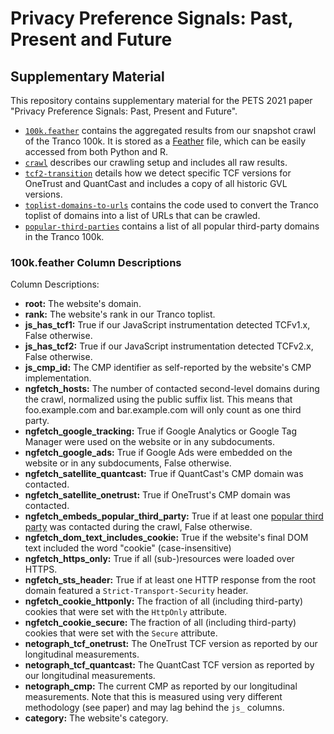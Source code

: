 # Privacy Preference Signals: Past, Present and Future

## Supplementary Material

This repository contains supplementary material for the PETS 2021 paper "Privacy Preference Signals: Past, Present and Future".

 - [`100k.feather`](https://github.com/anonymous-pets-submission/privacy-preference-signals/raw/main/100k.feather) contains the aggregated results from our snapshot crawl of the Tranco 100k.
It is stored as a [Feather](https://arrow.apache.org/docs/python/feather.html) file, which
can be easily accessed from both Python and R.
 - [`crawl`](./crawl) describes our crawling setup and includes all raw results.
 - [`tcf2-transition`](./tcf2-transition) details how we detect specific TCF versions for OneTrust and QuantCast and includes a copy of all historic GVL versions.
 - [`toplist-domains-to-urls`](./toplist-domains-to-urls) contains the code used to convert the Tranco toplist of domains
into a list of URLs that can be crawled.
 - [`popular-third-parties`](./popular-third-parties) contains a list of all popular third-party domains in the Tranco 100k.


### 100k.feather Column Descriptions
Column Descriptions:

 - **root:** The website's domain.
 - **rank:** The website's rank in our Tranco toplist.
 - **js_has_tcf1:** True if our JavaScript instrumentation detected TCFv1.x, False otherwise. 
 - **js_has_tcf2:** True if our JavaScript instrumentation detected TCFv2.x, False otherwise. 
 - **js_cmp_id:** The CMP identifier as self-reported by the website's CMP implementation.
 - **ngfetch_hosts:** The number of contacted second-level domains during the crawl, normalized using
   the public suffix list. This means that foo.example.com and bar.example.com will only count as one third party.
 - **ngfetch_google_tracking:** True if Google Analytics or Google Tag Manager were used on the website or in any subdocuments.
 - **ngfetch_google_ads:** True if Google Ads were embedded on the website or in any subdocuments, False otherwise.
 - **ngfetch_satellite_quantcast:** True if QuantCast's CMP domain was contacted.
 - **ngfetch_satellite_onetrust:** True if OneTrust's CMP domain was contacted.
 - **ngfetch_embeds_popular_third_party:** True if at least one [popular third party](./popular-third-parties) was contacted during the crawl, False otherwise.
 - **ngfetch_dom_text_includes_cookie:** True if the website's final DOM text included the word "cookie" (case-insensitive)
 - **ngfetch_https_only:** True if all (sub-)resources were loaded over HTTPS.
 - **ngfetch_sts_header:** True if at least one HTTP response from the root domain featured a `Strict-Transport-Security`
   header.
 - **ngfetch_cookie_httponly:** The fraction of all (including third-party) cookies that were set with the `HttpOnly` attribute.
 - **ngfetch_cookie_secure:** The fraction of all (including third-party) cookies that were set with the `Secure` attribute.
 - **netograph_tcf_onetrust:** The OneTrust TCF version as reported by our longitudinal measurements.
 - **netograph_tcf_quantcast:** The QuantCast TCF version as reported by our longitudinal measurements.
 - **netograph_cmp:** The current CMP as reported by our longitudinal measurements. Note that this is measured
   using very different methodology (see paper) and may lag behind the `js_` columns.
 - **category:** The website's category.
